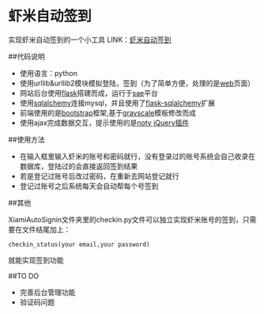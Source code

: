 # 虾米自动签到

实现虾米自动签到的一个小工具
LINK：[虾米自动签到](http://www.xiamias.sinaapp.com)

##代码说明

 - 使用语言：python
 - 使用urllib&urllib2模块模拟登陆，签到（为了简单方便，处理的是[web](http://www.xiami.com/web)页面）
 - 网站后台使用[flask](http://flask.pocoo.org/)搭建而成，运行于[sae](http://sae.sina.com.cn/)平台
 - 使用[sqlalchemy](http://www.sqlalchemy.org/)连接mysql，并且使用了[flask-sqlalchemy](https://pythonhosted.org/Flask-SQLAlchemy/)扩展
 - 前端使用的是[bootstrap](https://github.com/twbs/bootstrap)框架,基于[grayscale](http://startbootstrap.com/templates/grayscale/)模板修改而成
 - 使用ajax完成数据交互，提示使用的是[noty jQuery插件](https://github.com/needim/noty)
 
##使用方法
 
 
- 在输入框里输入虾米的账号和密码就行，没有登录过的账号系统会自己收录在数据库，登陆过的会直接返回签到结果
- 若是登记过账号后改过密码，在重新去网站登记就行
- 登记过账号之后系统每天会自动帮每个号签到

##其他

XiamiAutoSignin文件夹里的checkin.py文件可以独立实现虾米账号的签到，只需要在文件结尾加上：

    checkin_status(your email,your password)
    
就能实现签到功能

##TO DO

- 完善后台管理功能
- 验证码问题